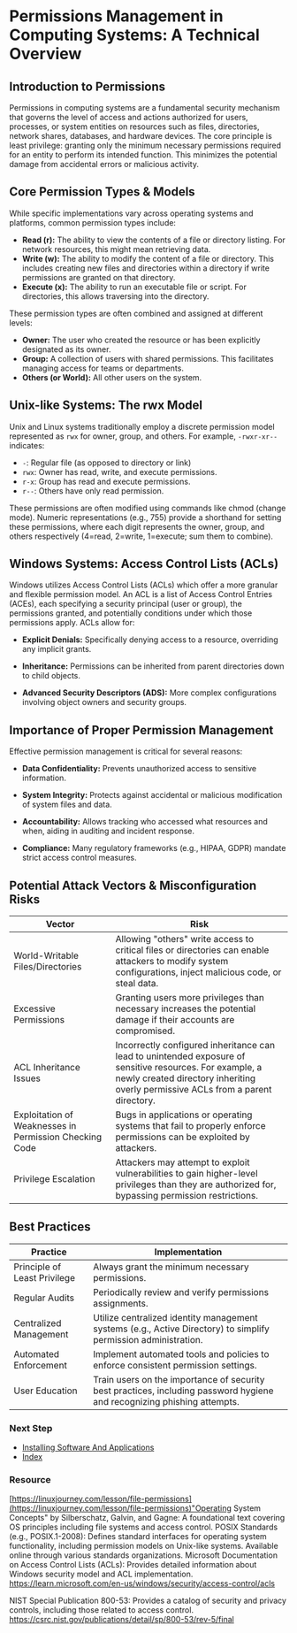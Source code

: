 # Permissions Management in Computing Systems: A Technical Overview
## Introduction to Permissions
Permissions in computing systems are a fundamental security mechanism that governs the level of access and actions authorized for users, processes, or system entities on resources such as files, directories, network shares, databases, and hardware devices. The core principle is least privilege: granting only the minimum necessary permissions required for an entity to perform its intended function. This minimizes the potential damage from accidental errors or malicious activity.

## Core Permission Types & Models
While specific implementations vary across operating systems and platforms, common permission types include:
- **Read (r):** The ability to view the contents of a file or directory listing. For network resources, this might mean retrieving data.
- **Write (w):** The ability to modify the content of a file or directory. This includes creating new files and directories within a directory if write permissions are granted on that directory.
- **Execute (x):** The ability to run an executable file or script. For directories, this allows traversing into the directory.

These permission types are often combined and assigned at different levels:
- **Owner:** The user who created the resource or has been explicitly designated as its owner.
- **Group:** A collection of users with shared permissions. This facilitates managing access for teams or departments.
- **Others (or World):** All other users on the system.

## Unix-like Systems: The rwx Model

Unix and Linux systems traditionally employ a discrete permission model represented as `rwx` for owner, group, and others. For example, `-rwxr-xr--` indicates:

  - `-`: Regular file (as opposed to directory or link)
  - `rwx`: Owner has read, write, and execute permissions.
  - `r-x`: Group has read and execute permissions.
  - `r--`: Others have only read permission.

These permissions are often modified using commands like chmod (change mode). Numeric representations (e.g., 755) provide a shorthand for setting these permissions, where each digit represents the owner, group, and others respectively (4=read, 2=write, 1=execute; sum them to combine).

## Windows Systems: Access Control Lists (ACLs)

Windows utilizes Access Control Lists (ACLs) which offer a more granular and flexible permission model. An ACL is a list of Access Control Entries (ACEs), each specifying a security principal (user or group), the permissions granted, and potentially conditions under which those permissions apply. ACLs allow for:

  - **Explicit Denials:** Specifically denying access to a resource, overriding any implicit grants.

  - **Inheritance:** Permissions can be inherited from parent directories down to child objects.

  - **Advanced Security Descriptors (ADS):** More complex configurations involving object owners and security groups.

## Importance of Proper Permission Management
Effective permission management is critical for several reasons:

  - **Data Confidentiality:** Prevents unauthorized access to sensitive information.
  
  - **System Integrity:** Protects against accidental or malicious modification of system files and data.

  - **Accountability:** Allows tracking who accessed what resources and when, aiding in auditing and incident response.

  - **Compliance:** Many regulatory frameworks (e.g., HIPAA, GDPR) mandate strict access control measures.

## Potential Attack Vectors & Misconfiguration Risks
| Vector | Risk |
|---|---|
| World-Writable Files/Directories | Allowing "others" write access to critical files or directories can enable attackers to modify system configurations, inject malicious code, or steal data. |
| Excessive Permissions | Granting users more privileges than necessary increases the potential damage if their accounts are compromised. |
| ACL Inheritance Issues | Incorrectly configured inheritance can lead to unintended exposure of sensitive resources. For example, a newly created directory inheriting overly permissive ACLs from a parent directory. |
| Exploitation of Weaknesses in Permission Checking Code | Bugs in applications or operating systems that fail to properly enforce permissions can be exploited by attackers. |
| Privilege Escalation | Attackers may attempt to exploit vulnerabilities to gain higher-level privileges than they are authorized for, bypassing permission restrictions. |

## Best Practices
| Practice | Implementation |
|---|---|
| Principle of Least Privilege | Always grant the minimum necessary permissions. |
|Regular Audits | Periodically review and verify permissions assignments. |
|Centralized Management | Utilize centralized identity management systems (e.g., Active Directory) to simplify permission administration. |
| Automated Enforcement | Implement automated tools and policies to enforce consistent permission settings. |
| User Education | Train users on the importance of security best practices, including password hygiene and recognizing phishing attempts. |
### Next Step
- [Installing Software And Applications](https://github.com/Sisu-Sus/CyberSec-RoadMap/blob/main/Operating_Systems/Installing_Software_And_Applications.md)
- [Index](https://github.com/Sisu-Sus/CyberSec-RoadMap/blob/main/index.md)

### Resource
[https://linuxjourney.com/lesson/file-permissions](https://linuxjourney.com/lesson/file-permissions)"Operating System Concepts" by Silberschatz, Galvin, and Gagne: A foundational text covering OS principles including file systems and access control.
POSIX Standards (e.g., POSIX.1-2008): Defines standard interfaces for operating system functionality, including permission models on Unix-like systems. Available online through various standards organizations.
Microsoft Documentation on Access Control Lists (ACLs): Provides detailed information about Windows security model and ACL implementation. 
https://learn.microsoft.com/en-us/windows/security/access-control/acls

NIST Special Publication 800-53: Provides a catalog of security and privacy controls, including those related to access control. 
https://csrc.nist.gov/publications/detail/sp/800-53/rev-5/final

